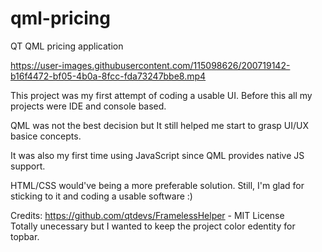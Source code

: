 # qml-pricing
QT QML pricing application

https://user-images.githubusercontent.com/115098626/200719142-b16f4472-bf05-4b0a-8fcc-fda73247bbe8.mp4

This project was my first attempt of coding a usable UI.
Before this all my projects were IDE and console based.

QML was not the best decision but It still helped me start
to grasp UI/UX basice concepts.

It was also my first time using JavaScript since QML
provides native JS support. 

HTML/CSS would've being a more preferable solution.
Still, I'm glad for sticking to it and coding a usable software :)

Credits:
https://github.com/qtdevs/FramelessHelper - MIT License <br>
Totally unecessary but I wanted to keep the project color edentity 
for topbar. 
